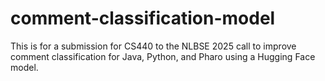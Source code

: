 # comment-classification-model
This is for a submission for CS440 to the NLBSE 2025 call to improve comment classification for Java, Python, and Pharo using a Hugging Face model. 
